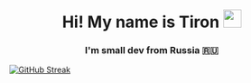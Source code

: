 
<h1 align="center">Hi! My name is Tiron</a> 
<img src="https://github.com/blackcater/blackcater/raw/main/images/Hi.gif" height="32"/></h1>
<h3 align="center">I'm small dev from Russia 🇷🇺</h3>
<a href="https://git.io/streak-stats"><img src="https://github-readme-streak-stats.herokuapp.com?user=Tironflap&border_radius=4.4" alt="GitHub Streak" /></a>
<!---
Tironflap/Tironflap is a ✨ special ✨ repository because its `README.md` (this file) appears on your GitHub profile.
You can click the Preview link to take a look at your changes.
--->
